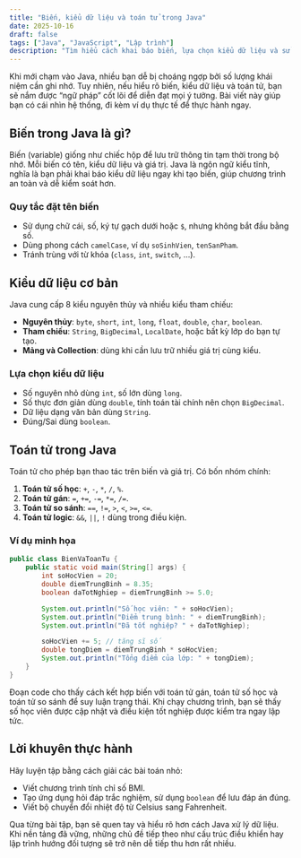 ```yaml
---
title: "Biến, kiểu dữ liệu và toán tử trong Java"
date: 2025-10-16
draft: false
tags: ["Java", "JavaScript", "Lập trình"]
description: "Tìm hiểu cách khai báo biến, lựa chọn kiểu dữ liệu và sử dụng toán tử cơ bản trong Java."
---
```


Khi mới chạm vào Java, nhiều bạn dễ bị choáng ngợp bởi số lượng khái niệm cần ghi nhớ. Tuy nhiên, nếu hiểu rõ biến, kiểu dữ liệu và toán tử, bạn sẽ nắm được “ngữ pháp” cốt lõi để diễn đạt mọi ý tưởng. Bài viết này giúp bạn có cái nhìn hệ thống, đi kèm ví dụ thực tế để thực hành ngay.

## Biến trong Java là gì?

Biến (variable) giống như chiếc hộp để lưu trữ thông tin tạm thời trong bộ nhớ. Mỗi biến có tên, kiểu dữ liệu và giá trị. Java là ngôn ngữ kiểu tĩnh, nghĩa là bạn phải khai báo kiểu dữ liệu ngay khi tạo biến, giúp chương trình an toàn và dễ kiểm soát hơn.

### Quy tắc đặt tên biến

- Sử dụng chữ cái, số, ký tự gạch dưới hoặc `$`, nhưng không bắt đầu bằng số.  
- Dùng phong cách `camelCase`, ví dụ `soSinhVien`, `tenSanPham`.  
- Tránh trùng với từ khóa (`class`, `int`, `switch`, ...).

## Kiểu dữ liệu cơ bản

Java cung cấp 8 kiểu nguyên thủy và nhiều kiểu tham chiếu:

- **Nguyên thủy**: `byte`, `short`, `int`, `long`, `float`, `double`, `char`, `boolean`.  
- **Tham chiếu**: `String`, `BigDecimal`, `LocalDate`, hoặc bất kỳ lớp do bạn tự tạo.  
- **Mảng và Collection**: dùng khi cần lưu trữ nhiều giá trị cùng kiểu.

### Lựa chọn kiểu dữ liệu

- Số nguyên nhỏ dùng `int`, số lớn dùng `long`.  
- Số thực đơn giản dùng `double`, tính toán tài chính nên chọn `BigDecimal`.  
- Dữ liệu dạng văn bản dùng `String`.  
- Đúng/Sai dùng `boolean`.  

## Toán tử trong Java

Toán tử cho phép bạn thao tác trên biến và giá trị. Có bốn nhóm chính:

1. **Toán tử số học**: `+`, `-`, `*`, `/`, `%`.  
2. **Toán tử gán**: `=`, `+=`, `-=`, `*=`, `/=`.  
3. **Toán tử so sánh**: `==`, `!=`, `>`, `<`, `>=`, `<=`.  
4. **Toán tử logic**: `&&`, `||`, `!` dùng trong điều kiện.

### Ví dụ minh họa

```java
public class BienVaToanTu {
    public static void main(String[] args) {
        int soHocVien = 20;
        double diemTrungBinh = 8.35;
        boolean daTotNghiep = diemTrungBinh >= 5.0;

        System.out.println("Số học viên: " + soHocVien);
        System.out.println("Điểm trung bình: " + diemTrungBinh);
        System.out.println("Đã tốt nghiệp? " + daTotNghiep);

        soHocVien += 5; // tăng sĩ số
        double tongDiem = diemTrungBinh * soHocVien;
        System.out.println("Tổng điểm của lớp: " + tongDiem);
    }
}
```

Đoạn code cho thấy cách kết hợp biến với toán tử gán, toán tử số học và toán tử so sánh để suy luận trạng thái. Khi chạy chương trình, bạn sẽ thấy số học viên được cập nhật và điều kiện tốt nghiệp được kiểm tra ngay lập tức.

## Lời khuyên thực hành

Hãy luyện tập bằng cách giải các bài toán nhỏ:

- Viết chương trình tính chỉ số BMI.  
- Tạo ứng dụng hỏi đáp trắc nghiệm, sử dụng `boolean` để lưu đáp án đúng.  
- Viết bộ chuyển đổi nhiệt độ từ Celsius sang Fahrenheit.  

Qua từng bài tập, bạn sẽ quen tay và hiểu rõ hơn cách Java xử lý dữ liệu. Khi nền tảng đã vững, những chủ đề tiếp theo như cấu trúc điều khiển hay lập trình hướng đối tượng sẽ trở nên dễ tiếp thu hơn rất nhiều.
